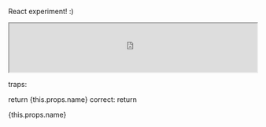 React experiment! :)

<iframe src='http://blog.krawaller.se/reactexperiment/' style="height:100px;width:100%"></iframe>


traps:

return {this.props.name}  correct: return <div>{this.props.name}</div>